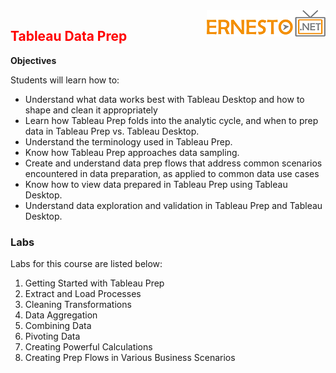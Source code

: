 <img align="right" src="./logo.png">


<h2><span style="color:red;">Tableau Data Prep</span></h2>


**Objectives**

Students will learn how to:

- Understand what data works best with Tableau Desktop and how to shape and clean it appropriately
- Learn how Tableau Prep folds into the analytic cycle, and when to prep data in Tableau Prep vs. Tableau Desktop.
- Understand the terminology used in Tableau Prep.
- Know how Tableau Prep approaches data sampling.
- Create and understand data prep flows that address common scenarios encountered in data preparation, as applied to common data use cases
- Know how to view data prepared in Tableau Prep using Tableau Desktop.
- Understand data exploration and validation in Tableau Prep and Tableau Desktop.



### Labs

Labs for this course are listed below:

1. Getting Started with Tableau Prep
2. Extract and Load Processes
3. Cleaning Transformations
4. Data Aggregation
5. Combining Data
6. Pivoting Data
7. Creating Powerful Calculations
8. Creating Prep Flows in Various Business Scenarios

